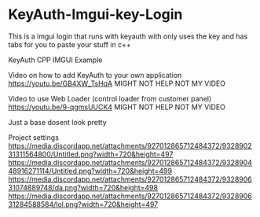 # KeyAuth-Imgui-key-Login
This is a imgui login that runs with keyauth with only uses the key and has tabs for you to paste your stuff in c++


KeyAuth CPP IMGUI Example

Video on how to add KeyAuth to your own application https://youtu.be/GB4XW_TsHqA
MIGHT NOT HELP NOT MY VIDEO

Video to use Web Loader (control loader from customer panel) https://youtu.be/9-qgmsUUCK4
MIGHT NOT HELP NOT MY VIDEO

Just a base dosent look pretty

Project settings
https://media.discordapp.net/attachments/927012865712484372/932890231311564800/Untitled.png?width=720&height=497
https://media.discordapp.net/attachments/927012865712484372/932890448916271114/Untitled.png?width=720&height=499
https://media.discordapp.net/attachments/927012865712484372/932890631074889748/da.png?width=720&height=498
https://media.discordapp.net/attachments/927012865712484372/932890631284588584/lol.png?width=720&height=497
